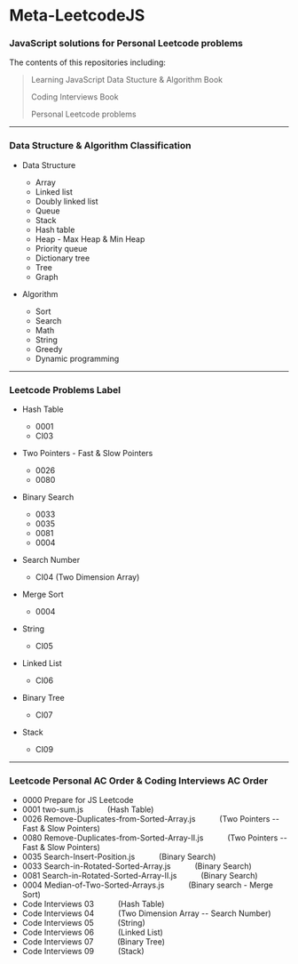  # Meta-LeetcodeJS

  ### JavaScript solutions for Personal Leetcode problems

  The contents of this repositories including:

> Learning JavaScript Data Stucture & Algorithm Book
>
> Coding Interviews Book
>
> Personal Leetcode problems

***

  ### Data Structure & Algorithm Classification

  - Data Structure
    - Array
    - Linked list
    - Doubly linked list
    - Queue
    - Stack
    - Hash table
    - Heap - Max Heap & Min Heap
    - Priority queue
    - Dictionary tree
    - Tree
    - Graph

  - Algorithm
    - Sort
    - Search
    - Math
    - String
    - Greedy
    - Dynamic programming

***

### Leetcode Problems Label

- Hash Table
  - 0001
  - CI03

- Two Pointers - Fast & Slow Pointers
  - 0026
  - 0080

- Binary Search
  - 0033
  - 0035
  - 0081
  - 0004

- Search Number
  - CI04 (Two Dimension Array)

- Merge Sort
  - 0004

- String
  - CI05

- Linked List
  - CI06

- Binary Tree
  - CI07

- Stack
  - CI09

***

### Leetcode Personal AC Order & Coding Interviews AC Order

- 0000 Prepare for JS Leetcode
- 0001 two-sum.js &nbsp; &nbsp; &nbsp; &nbsp; &nbsp; (Hash Table)
- 0026 Remove-Duplicates-from-Sorted-Array.js &nbsp; &nbsp; &nbsp; &nbsp; &nbsp; (Two Pointers -- Fast & Slow Pointers)
- 0080 Remove-Duplicates-from-Sorted-Array-II.js &nbsp; &nbsp; &nbsp; &nbsp; &nbsp; (Two Pointers -- Fast & Slow Pointers)
- 0035 Search-Insert-Position.js &nbsp; &nbsp; &nbsp; &nbsp; &nbsp; (Binary Search)
- 0033 Search-in-Rotated-Sorted-Array.js &nbsp; &nbsp; &nbsp; &nbsp; &nbsp; (Binary Search)
- 0081 Search-in-Rotated-Sorted-Array-II.js &nbsp; &nbsp; &nbsp; &nbsp; &nbsp; (Binary Search)
- 0004 Median-of-Two-Sorted-Arrays.js &nbsp; &nbsp; &nbsp; &nbsp; &nbsp; (Binary search - Merge Sort)
- Code Interviews 03 &nbsp; &nbsp; &nbsp; &nbsp; &nbsp; (Hash Table)
- Code Interviews 04 &nbsp; &nbsp; &nbsp; &nbsp; &nbsp; (Two Dimension Array -- Search Number)
- Code Interviews 05 &nbsp; &nbsp; &nbsp; &nbsp; &nbsp; (String)
- Code Interviews 06 &nbsp; &nbsp; &nbsp; &nbsp; &nbsp; (Linked List)
- Code Interviews 07 &nbsp; &nbsp; &nbsp; &nbsp; &nbsp; (Binary Tree)
- Code Interviews 09 &nbsp; &nbsp; &nbsp; &nbsp; &nbsp; (Stack)
